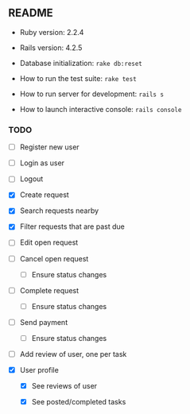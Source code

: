 ## README

* Ruby version: 2.2.4

* Rails version: 4.2.5

* Database initialization: `rake db:reset`

* How to run the test suite: `rake test`

* How to run server for development: `rails s`

* How to launch interactive console: `rails console`

### TODO
- [ ] Register new user

- [ ] Login as user

- [ ] Logout

- [x] Create request

- [x] Search requests nearby

- [x] Filter requests that are past due

- [ ] Edit open request

- [ ] Cancel open request

  - [ ] Ensure status changes

- [ ] Complete request

  - [ ] Ensure status changes

- [ ] Send payment

  - [ ] Ensure status changes

- [ ] Add review of user, one per task

- [x] User profile

  - [x] See reviews of user

  - [x] See posted/completed tasks

